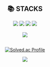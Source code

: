 

<div align=center><h2>📚 STACKS</h2></div>

<div align=center> 
 
  <img src="https://img.shields.io/badge/c++-00599C?style=for-the-badge&logo=c%2B%2B&logoColor=white">
  <img src="https://img.shields.io/badge/python-3776AB?style=for-the-badge&logo=python&logoColor=white">
  <img src="https://img.shields.io/badge/git-F05032?style=for-the-badge&logo=git&logoColor=white">
  <img src="https://img.shields.io/badge/github-181717?style=for-the-badge&logo=github&logoColor=white">
  <br>
  <br>
  <img src="https://github-readme-stats.vercel.app/api/top-langs/?username=suminbang&layout=compact"><br><br>
  
  [![Solved.ac Profile](http://mazassumnida.wtf/api/generate_badge?boj=qkdtnals6540)](https://solved.ac/qkdtnals6540)
  
  
  <img src="https://github-readme-stats.vercel.app/api?username=suminbang&show_icons=true">


